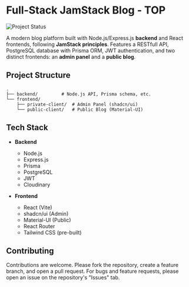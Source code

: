 # Full-Stack JamStack Blog - TOP

![Project Status](https://img.shields.io/badge/status-active-brightgreen)


A modern blog platform built with Node.js/Express.js **backend** and React frontends, following **JamStack principles**. Features a RESTfull API, PostgreSQL database with Prisma ORM, JWT authentication, and two distinct frontends: an **admin panel** and a **public blog**.

## Project Structure

```
.
├── backend/         # Node.js API, Prisma schema, etc.
└── frontend/
    ├── private-client/  # Admin Panel (shadcn/ui)
    └── public-client/   # Public Blog (Material-UI)
```

## Tech Stack

- **Backend**
  - Node.js
  - Express.js
  - Prisma
  - PostgreSQL
  - JWT
  - Cloudinary

- **Frontend**
  - React (Vite)
  - shadcn/ui (Admin)
  - Material-UI (Public)
  - React Router
  - Tailwind CSS (pre-built)


## Contributing

Contributions are welcome. Please fork the repository, create a feature branch, and open a pull request. For bugs and feature requests, please open an issue on the repository's "Issues" tab.


